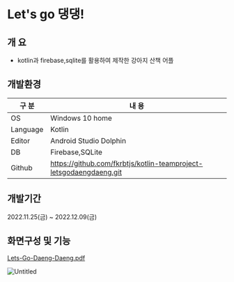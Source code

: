 # Let's go 댕댕!


## 개 요

- kotlin과 firebase,sqlite를 활용하여 제작한 강아지 산책 어플


## 개발환경

| 구 분 | 내 용 |
| --- | --- |
| OS | Windows 10 home |
| Language | Kotlin |
| Editor | Android Studio Dolphin |
| DB | Firebase,SQLite |
| Github | https://github.com/fkrbtjs/kotlin-teamproject-letsgodaengdaeng.git |


## 개발기간

2022.11.25(금) ~ 2022.12.09(금)


## 화면구성 및 기능

[Lets-Go-Daeng-Daeng.pdf](https://github.com/fkrbtjs/kotlin-teamproject-letsgodaengdaeng/files/10534457/Lets-Go-Daeng-Daeng.pdf)

![Untitled](https://user-images.githubusercontent.com/115532120/223151303-26f3c4a0-8a88-4025-b90d-08cad44b63ce.png)

